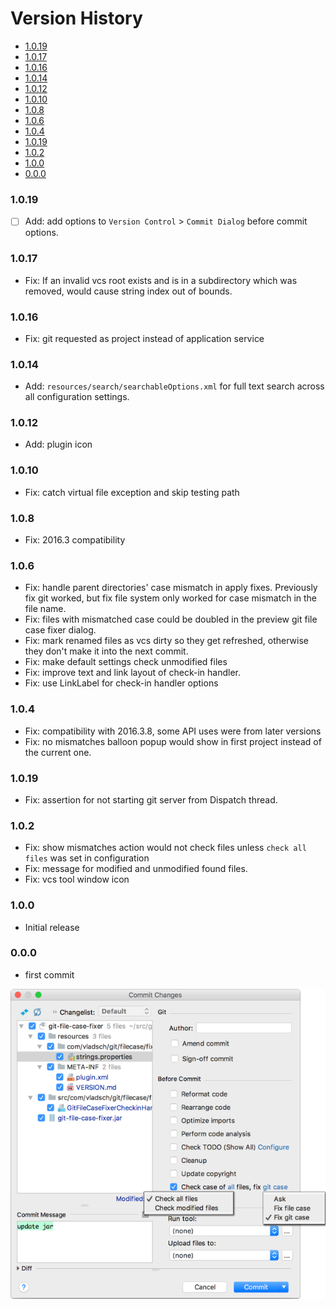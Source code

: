 # Version History

[TOC]: # " "

- [1.0.19](#1019)
- [1.0.17](#1017)
- [1.0.16](#1016)
- [1.0.14](#1014)
- [1.0.12](#1012)
- [1.0.10](#1010)
- [1.0.8](#108)
- [1.0.6](#106)
- [1.0.4](#104)
- [1.0.19](#1019-1)
- [1.0.2](#102)
- [1.0.0](#100)
- [0.0.0](#000)

### 1.0.19

* [ ] Add: add options to `Version Control` > `Commit Dialog` before commit options.

### 1.0.17

* Fix: If an invalid vcs root exists and is in a subdirectory which was removed, would cause
  string index out of bounds.

### 1.0.16

* Fix: git requested as project instead of application service

### 1.0.14

* Add: `resources/search/searchableOptions.xml` for full text search across all
  configuration settings.

### 1.0.12

* Add: plugin icon

### 1.0.10

* Fix: catch virtual file exception and skip testing path

### 1.0.8

* Fix: 2016.3 compatibility

### 1.0.6

* Fix: handle parent directories' case mismatch in apply fixes. Previously fix git worked, but
  fix file system only worked for case mismatch in the file name.
* Fix: files with mismatched case could be doubled in the preview git file case fixer dialog.
* Fix: mark renamed files as vcs dirty so they get refreshed, otherwise they don't make it into
  the next commit.
* Fix: make default settings check unmodified files
* Fix: improve text and link layout of check-in handler.
* Fix: use LinkLabel for check-in handler options

### 1.0.4

* Fix: compatibility with 2016.3.8, some API uses were from later versions
* Fix: no mismatches balloon popup would show in first project instead of the current one.

### 1.0.19

* Fix: assertion for not starting git server from Dispatch thread.

### 1.0.2

* Fix: show mismatches action would not check files unless `check all files` was set in
  configuration
* Fix: message for modified and unmodified found files.
* Fix: vcs tool window icon

### 1.0.0

* Initial release

### 0.0.0

* first commit

![ScreenShot_CommitDialog.png](../../assets/images/ScreenShot_CommitDialog.png)
